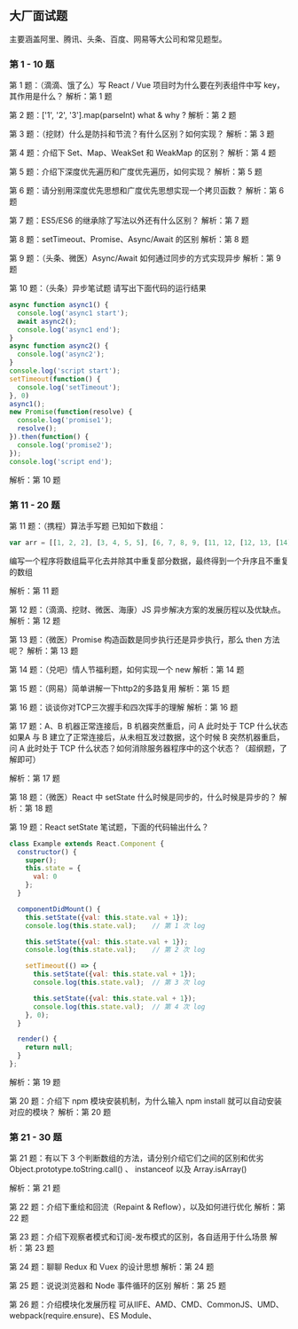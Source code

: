 ## 大厂面试题

主要涵盖阿里、腾讯、头条、百度、网易等大公司和常见题型。

### 第 1 - 10 题

第 1 题：（滴滴、饿了么）写 React / Vue 项目时为什么要在列表组件中写 key，其作用是什么？
解析：第 1 题

第 2 题：['1', '2', '3'].map(parseInt) what & why ?
解析：第 2 题


第 3 题：（挖财）什么是防抖和节流？有什么区别？如何实现？
解析：第 3 题


第 4 题：介绍下 Set、Map、WeakSet 和 WeakMap 的区别？
解析：第 4 题


第 5 题：介绍下深度优先遍历和广度优先遍历，如何实现？
解析：第 5 题


第 6 题：请分别用深度优先思想和广度优先思想实现一个拷贝函数？
解析：第 6 题


第 7 题：ES5/ES6 的继承除了写法以外还有什么区别？
解析：第 7 题


第 8 题：setTimeout、Promise、Async/Await 的区别
解析：第 8 题


第 9 题：（头条、微医）Async/Await 如何通过同步的方式实现异步
解析：第 9 题


第 10 题：（头条）异步笔试题
请写出下面代码的运行结果

~~~js
async function async1() {
  console.log('async1 start');
  await async2();
  console.log('async1 end');
}
async function async2() {
  console.log('async2');
}
console.log('script start');
setTimeout(function() {
  console.log('setTimeout');
}, 0)
async1();
new Promise(function(resolve) {
  console.log('promise1');
  resolve();
}).then(function() {
  console.log('promise2');
});
console.log('script end');
~~~

解析：第 10 题



### 第 11 - 20 题

第 11 题：（携程）算法手写题
已知如下数组：

~~~js
var arr = [[1, 2, 2], [3, 4, 5, 5], [6, 7, 8, 9, [11, 12, [12, 13, [14] ] ] ], 10];
~~~

编写一个程序将数组扁平化去并除其中重复部分数据，最终得到一个升序且不重复的数组

解析：第 11 题


第 12 题：（滴滴、挖财、微医、海康）JS 异步解决方案的发展历程以及优缺点。
解析：第 12 题

第 13 题：（微医）Promise 构造函数是同步执行还是异步执行，那么 then 方法呢？
解析：第 13 题

第 14 题：（兑吧）情人节福利题，如何实现一个 new
解析：第 14 题

第 15 题：（网易）简单讲解一下http2的多路复用
解析：第 15 题


第 16 题：谈谈你对TCP三次握手和四次挥手的理解
解析：第 16 题


第 17 题：A、B 机器正常连接后，B 机器突然重启，问 A 此时处于 TCP 什么状态
如果A 与 B 建立了正常连接后，从未相互发过数据，这个时候 B 突然机器重启，问 A 此时处于 TCP 什么状态？如何消除服务器程序中的这个状态？（超纲题，了解即可）

解析：第 17 题


第 18 题：（微医）React 中 setState 什么时候是同步的，什么时候是异步的？
解析：第 18 题

第 19 题：React setState 笔试题，下面的代码输出什么？

~~~js
class Example extends React.Component {
  constructor() {
    super();
    this.state = {
      val: 0
    };
  }

  componentDidMount() {
    this.setState({val: this.state.val + 1});
    console.log(this.state.val);    // 第 1 次 log

    this.setState({val: this.state.val + 1});
    console.log(this.state.val);    // 第 2 次 log

    setTimeout(() => {
      this.setState({val: this.state.val + 1});
      console.log(this.state.val);  // 第 3 次 log

      this.setState({val: this.state.val + 1});
      console.log(this.state.val);  // 第 4 次 log
    }, 0);
  }

  render() {
    return null;
  }
};
~~~

解析：第 19 题


第 20 题：介绍下 npm 模块安装机制，为什么输入 npm install 就可以自动安装对应的模块？
解析：第 20 题

### 第 21 - 30 题

第 21 题：有以下 3 个判断数组的方法，请分别介绍它们之间的区别和优劣
Object.prototype.toString.call() 、 instanceof 以及 Array.isArray()

解析：第 21 题


第 22 题：介绍下重绘和回流（Repaint & Reflow），以及如何进行优化
解析：第 22 题


第 23 题：介绍下观察者模式和订阅-发布模式的区别，各自适用于什么场景
解析：第 23 题


第 24 题：聊聊 Redux 和 Vuex 的设计思想
解析：第 24 题


第 25 题：说说浏览器和 Node 事件循环的区别
解析：第 25 题


第 26 题：介绍模块化发展历程
可从IIFE、AMD、CMD、CommonJS、UMD、webpack(require.ensure)、ES Module、<script type="module"> 这几个角度考虑。

解析：第 26 题


第 27 题：全局作用域中，用 const 和 let 声明的变量不在 window 上，那到底在哪里？如何去获取？。
解析：第 27 题


第 28 题：cookie 和 token 都存放在 header 中，为什么不会劫持 token？
解析：第 28 题


第 29 题：聊聊 Vue 的双向数据绑定，Model 如何改变 View，View 又是如何改变 Model 的
解析：第 29 题

### 第 31 - 40 题

第 30 题：两个数组合并成一个数组
请把两个数组 [‘A1’, ‘A2’, ‘B1’, ‘B2’, ‘C1’, ‘C2’, ‘D1’, ‘D2’] 和 [‘A’, ‘B’, ‘C’, ‘D’]，合并为 [‘A1’, ‘A2’, ‘A’, ‘B1’, ‘B2’, ‘B’, ‘C1’, ‘C2’, ‘C’, ‘D1’, ‘D2’, ‘D’]。

解析： 第 30 题

第 31 题：改造下面的代码，使之输出0 - 9，写出你能想到的所有解法。

~~~js
for (var i = 0; i< 10; i++){
	setTimeout(() => {
		console.log(i);
    }, 1000)
}
~~~

解析：第 31 题


第 32 题：Virtual DOM 真的比操作原生 DOM 快吗？谈谈你的想法。
解析：第 32 题

第 33 题：下面的代码打印什么内容，为什么？

~~~js
var b = 10;
(function b(){
    b = 20;
    console.log(b); 
})();
~~~



第 34 题：简单改造下面的代码，使之分别打印 10 和 20。

~~~js
var b = 10;
(function b(){
    b = 20;
    console.log(b); 
})();
~~~


解析：第 34 题


第 35 题：浏览器缓存读取规则
可以分成 Service Worker、Memory Cache、Disk Cache 和 Push Cache，那请求的时候 from memory cache 和 from disk cache 的依据是什么，哪些数据什么时候存放在 Memory Cache 和 Disk Cache中？

解析：第 35 题


第 36 题：使用迭代的方式实现 flatten 函数。
解析：第 36 题


第 37 题：为什么 Vuex 的 mutation 和 Redux 的 reducer 中不能做异步操作？
解析：第 37 题

第 38 题：（京东）下面代码中 a 在什么情况下会打印 1？
var a = ?;
if(a == 1 && a == 2 && a == 3){
 	console.log(1);
}

解析：第 38 题


第 39 题：介绍下 BFC 及其应用。
解析：第 39 题


第 40 题：在 Vue 中，子组件为何不可以修改父组件传递的 Prop
如果修改了，Vue 是如何监控到属性的修改并给出警告的。

解析：第 40 题

### 第 41 - 50 题

第 41 题：下面代码输出什么

~~~js
var a = 10;
(function () {
    console.log(a)
    a = 5
    console.log(window.a)
    var a = 20;
    console.log(a)
})()
~~~


解析：第 41题


第 42 题：实现一个 sleep 函数
比如 sleep(1000) 意味着等待1000毫秒，可从 Promise、Generator、Async/Await 等角度实现

解析：第 42 题


第 43 题：使用 sort() 对数组 [3, 15, 8, 29, 102, 22] 进行排序，输出结果
解析：第 43 题


第 44 题：介绍 HTTPS 握手过程
解析：第 44 题

第 45 题：HTTPS 握手过程中，客户端如何验证证书的合法性
解析：第 45 题

第 46 题：输出以下代码执行的结果并解释为什么
var obj = {
    '2': 3,
    '3': 4,
    'length': 2,
    'splice': Array.prototype.splice,
    'push': Array.prototype.push
}
obj.push(1)
obj.push(2)
console.log(obj)


第 47 题：双向绑定和 vuex 是否冲突
解析：第 47 题


第 48 题：call 和 apply 的区别是什么，哪个性能更好一些
解析：第 48 题


第 49 题：为什么通常在发送数据埋点请求的时候使用的是 1x1 像素的透明 gif 图片？
解析：第 49 题


第 50 题：（百度）实现 (5).add(3).minus(2) 功能。
例： 5 + 3 - 2，结果为 6

解析：第 50 题

### 第 51 - 60 题

第 51 题：Vue 的响应式原理中 Object.defineProperty 有什么缺陷？
为什么在 Vue3.0 采用了 Proxy，抛弃了 Object.defineProperty？

解析：第 51 题


第 52 题：怎么让一个 div 水平垂直居中
解析：第 52 题


第 53 题：输出以下代码的执行结果并解释为什么
var a = {n: 1};
var b = a;
a.x = a = {n: 2};

console.log(a.x) 	
console.log(b.x)


第 54 题：冒泡排序如何实现，时间复杂度是多少， 还可以如何改进？
解析：第 54 题


第 55 题：某公司 1 到 12 月份的销售额存在一个对象里面
如下：{1:222, 2:123, 5:888}，请把数据处理为如下结构：[222, 123, null, null, 888, null, null, null, null, null, null, null]。

解析：第 55 题

第 56 题：要求设计 LazyMan 类，实现以下功能。

~~~js
LazyMan('Tony');
// Hi I am Tony

LazyMan('Tony').sleep(10).eat('lunch');
// Hi I am Tony
// 等待了10秒...
// I am eating lunch

LazyMan('Tony').eat('lunch').sleep(10).eat('dinner');
// Hi I am Tony
// I am eating lunch
// 等待了10秒...
// I am eating diner

LazyMan('Tony').eat('lunch').eat('dinner').sleepFirst(5).sleep(10).eat('junk food');
// Hi I am Tony
// 等待了5秒...
// I am eating lunch
// I am eating dinner
// 等待了10秒...
// I am eating junk food

~~~




第 57 题：分析比较 opacity: 0、visibility: hidden、display: none 优劣和适用场景。
解析：第 57 题


第 58 题：箭头函数与普通函数（function）的区别是什么？构造函数（function）可以使用 new 生成实例，那么箭头函数可以吗？为什么？
解析：第 58 题


第 59 题：给定两个数组，写一个方法来计算它们的交集。
例如：给定 nums1 = [1, 2, 2, 1]，nums2 = [2, 2]，返回 [2, 2]。

解析：第 59 题

第 60 题：已知如下代码，如何修改才能让图片宽度为 300px ？注意下面代码不可修改。
<img src="1.jpg" style="width:480px!important;”>

解析：第 60 题

### 第 61 - 70 题

第 61 题：介绍下如何实现 token 加密
解析：第 61 题


第 62 题：redux 为什么要把 reducer 设计成纯函数
解析：第 62 题


第 63 题：如何设计实现无缝轮播
解析：第 63 题


第 64 题：模拟实现一个 Promise.finally
解析：第 64 题


第 65 题： a.b.c.d 和 a['b']['c']['d']，哪个性能更高？
解析：第 65 题


第 66 题：ES6 代码转成 ES5 代码的实现思路是什么
解析：第 66 题


第 67 题：数组编程题
随机生成一个长度为 10 的整数类型的数组，例如 [2, 10, 3, 4, 5, 11, 10, 11, 20]，将其排列成一个新数组，要求新数组形式如下，例如 [[2, 3, 4, 5], [10, 11], [20]]。

解析：第 67 题


第 68 题： 如何解决移动端 Retina 屏 1px 像素问题
解析：第 68 题


第 69 题： 如何把一个字符串的大小写取反（大写变小写小写变大写），例如 ’AbC’ 变成 ‘aBc’ 。
解析：第 69 题


第 70 题： 介绍下 webpack 热更新原理，是如何做到在不刷新浏览器的前提下更新页面的
解析：第 70 题

### 第 71 - 80 题

第 71 题： 实现一个字符串匹配算法，从长度为 n 的字符串 S 中，查找是否存在字符串 T，T 的长度是 m，若存在返回所在位置。
解析：第 71 题


第 72 题： 为什么普通 for 循环的性能远远高于 forEach 的性能，请解释其中的原因。


解析：第 72 题


第 73 题： 介绍下 BFC、IFC、GFC 和 FFC
解析：第 73 题


第 74 题： 使用 JavaScript Proxy 实现简单的数据绑定
解析：第 74 题


第 75 题：数组里面有10万个数据，取第一个元素和第10万个元素的时间相差多少
解析：第 75 题


第 76 题：输出以下代码运行结果

~~~js
// example 1
var a={}, b='123', c=123;  
a[b]='b';
a[c]='c';  
console.log(a[b]);

---------------------
// example 2
var a={}, b=Symbol('123'), c=Symbol('123');  
a[b]='b';
a[c]='c';  
console.log(a[b]);

---------------------
// example 3
var a={}, b={key:'123'}, c={key:'456'};  
a[b]='b';
a[c]='c';  
console.log(a[b]);
~~~


第 77 题：算法题「旋转数组」
给定一个数组，将数组中的元素向右移动 k 个位置，其中 k 是非负数。

示例 1：

输入: [1, 2, 3, 4, 5, 6, 7] 和 k = 3
输出: [5, 6, 7, 1, 2, 3, 4]
解释:
向右旋转 1 步: [7, 1, 2, 3, 4, 5, 6]
向右旋转 2 步: [6, 7, 1, 2, 3, 4, 5]
向右旋转 3 步: [5, 6, 7, 1, 2, 3, 4]
1
2
3
4
5
6
示例 2：

输入: [-1, -100, 3, 99] 和 k = 2
输出: [3, 99, -1, -100]
解释: 
向右旋转 1 步: [99, -1, -100, 3]
向右旋转 2 步: [3, 99, -1, -100]
1
2
3
4
5
解析：第 77 题


第 78 题：Vue 的父组件和子组件生命周期钩子执行顺序是什么
解析：第 78 题


第 79 题：input 搜索如何防抖，如何处理中文输入
解析：第 79 题


第 80 题：介绍下 Promise.all 使用、原理实现及错误处理
解析：第 80 题

### 第 81 - 90 题

第 81 题：打印出 1 - 10000 之间的所有对称数
例如：121、1331 等

解析：第 81 题


第 82 题：周一算法题之「移动零」
给定一个数组 nums，编写一个函数将所有 0 移动到数组的末尾，同时保持非零元素的相对顺序。

示例:

输入: [0,1,0,3,12]
输出: [1,3,12,0,0]
1
2
说明:

必须在原数组上操作，不能拷贝额外的数组。

尽量减少操作次数。

解析：第 82 题


第 83 题：var、let 和 const 区别的实现原理是什么
解析：第 83 题

第 84 题：请实现一个 add 函数，满足以下功能。

~~~js
add(1); 			// 1
add(1)(2);  	// 3
add(1)(2)(3)；// 6
add(1)(2, 3); // 6
add(1, 2)(3); // 6
add(1, 2, 3); // 6
~~~


解析：第 84 题


第 85 题：react-router 里的 <Link> 标签和 <a> 标签有什么区别
如何禁掉 <a> 标签默认事件，禁掉之后如何实现跳转。

解析：第 85 题


第 86 题：（京东、快手）周一算法题之「两数之和」
给定一个整数数组和一个目标值，找出数组中和为目标值的两个数。

你可以假设每个输入只对应一种答案，且同样的元素不能被重复利用。

示例：

给定 nums = [2, 7, 11, 15], target = 9

因为 nums[0] + nums[1] = 2 + 7 = 9
所以返回 [0, 1]
1
2
3
4
解析：第 86 题

第 87 题：在输入框中如何判断输入的是一个正确的网址。
解析：第 87 题


第 88 题：实现 convert 方法，把原始 list 转换成树形结构，要求尽可能降低时间复杂度
以下数据结构中，id 代表部门编号，name 是部门名称，parentId 是父部门编号，为 0 代表一级部门，现在要求实现一个 convert 方法，把原始 list 转换成树形结构，parentId 为多少就挂载在该 id 的属性 children 数组下，结构如下：

~~~js
// 原始 list 如下
let list =[
    {id:1,name:'部门A',parentId:0},
    {id:2,name:'部门B',parentId:0},
    {id:3,name:'部门C',parentId:1},
    {id:4,name:'部门D',parentId:1},
    {id:5,name:'部门E',parentId:2},
    {id:6,name:'部门F',parentId:3},
    {id:7,name:'部门G',parentId:2},
    {id:8,name:'部门H',parentId:4}
];
const result = convert(list, ...);

// 转换后的结果如下
let result = [
    {
      id: 1,
      name: '部门A',
      parentId: 0,
      children: [
        {
          id: 3,
          name: '部门C',
          parentId: 1,
          children: [
            {
              id: 6,
              name: '部门F',
              parentId: 3
            }, {
              id: 16,
              name: '部门L',
              parentId: 3
            }
          ]
        },
        {
          id: 4,
          name: '部门D',
          parentId: 1,
          children: [
            {
              id: 8,
              name: '部门H',
              parentId: 4
            }
          ]
        }
      ]
    },
  ···
];
~~~


第 89 题：设计并实现 Promise.race()
解析：第 89 题


第 90 题：实现模糊搜索结果的关键词高亮显示

解析：第 90 题

### 第 91 - 100 题

第 91 题：介绍下 HTTPS 中间人攻击
解析：第 91 题


第 92 题：已知数据格式，实现一个函数 fn 找出链条中所有的父级 id
 const value = '112'
const fn = (value) => {
...
}
fn(value) // 输出 [1， 11， 112]
1
2
3
4
5

解析：第 92 题


第 93 题：给定两个大小为 m 和 n 的有序数组 nums1 和 nums2。请找出这两个有序数组的中位数。要求算法的时间复杂度为 O(log(m+n))。
示例 1：

nums1 = [1, 3]
nums2 = [2]
1
2
中位数是 2.0

示例 2：

nums1 = [1, 2]
nums2 = [3, 4]
1
2
中位数是(2 + 3) / 2 = 2.5

解析：第 93 题


第 94 题：vue 在 v-for 时给每项元素绑定事件需要用事件代理吗？为什么？
解析：第 94 题


第 95 题：模拟实现一个深拷贝，并考虑对象相互引用以及 Symbol 拷贝的情况
解析：第 95 题


第 96 题：介绍下前端加密的常见场景和方法
解析：第 96 题


第 97 题：React 和 Vue 的 diff 时间复杂度从 O(n^3) 优化到 O(n) ，那么 O(n^3) 和 O(n) 是如何计算出来的？
解析：第 97 题

第 98 题：（京东）写出如下代码的打印结果

~~~js
function changeObjProperty(o) {
  o.siteUrl = "http://www.baidu.com"
  o = new Object()
  o.siteUrl = "http://www.google.com"
} 
let webSite = new Object();
changeObjProperty(webSite);
console.log(webSite.siteUrl);
~~~

解析：第 98 题


第 99 题：（bilibili）编程算法题
用 JavaScript 写一个函数，输入 int 型，返回整数逆序后的字符串。如：输入整型 1234，返回字符串“4321”。要求必须使用递归函数调用，不能用全局变量，输入函数必须只有一个参数传入，必须返回字符串。

解析：第 99 题

第 100 题：（京东）请写出如下代码的打印结果

~~~js
function changeObjProperty(o) {
  o.siteUrl = "http://www.baidu.com"
  o = new Object()
  o.siteUrl = "http://www.google.com"
} 
let webSite = new Object();
changeObjProperty(webSite);
console.log(webSite.siteUrl);
~~~

答案链接 

https://github.com/Advanced-Frontend/Daily-Interview-Question/issues/152